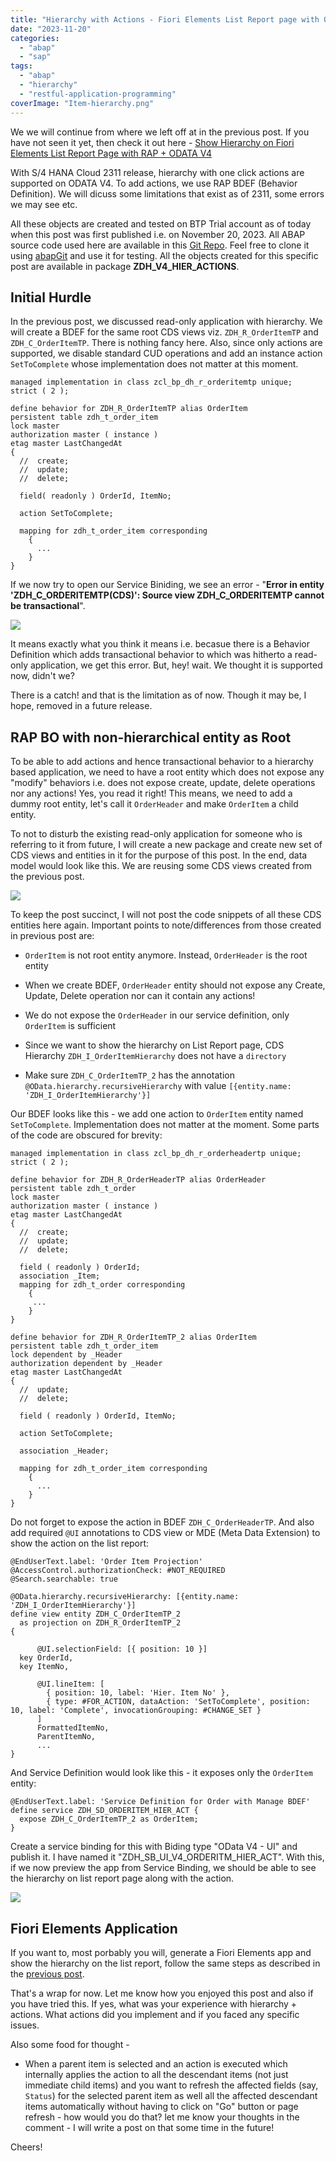 ```yaml
---
title: "Hierarchy with Actions - Fiori Elements List Report page with ODATA V4 and RAP"
date: "2023-11-20"
categories: 
  - "abap"
  - "sap"
tags: 
  - "abap"
  - "hierarchy"
  - "restful-application-programming"
coverImage: "Item-hierarchy.png"
---
```


We we will continue from where we left off at in the previous post. If you have not seen it yet, then check it out here - [Show Hierarchy on Fiori Elements List Report Page with RAP + ODATA V4](https://dhananjayhegde.in/2023/11/show-hierarchy-on-fiori-elements-list-report-page-with-rap-odata-v4/)

With S/4 HANA Cloud 2311 release, hierarchy with one click actions are supported on ODATA V4. To add actions, we use RAP BDEF (Behavior Definition). We will dicuss some limitations that exist as of 2311, some errors we may see etc.

All these objects are created and tested on BTP Trial account as of today when this post was first published i.e. on November 20, 2023. All ABAP source code used here are available in this [Git Repo](https://github.com/dhananjayhegde/abap-rap-samples-new). Feel free to clone it using [abapGit](https://abapgit.org/) and use it for testing. All the objects created for this specific post are available in package **ZDH\_V4\_HIER\_ACTIONS**.

## Initial Hurdle

In the previous post, we discussed read-only application with hierarchy. We will create a BDEF for the same root CDS views viz. `ZDH_R_OrderItemTP` and `ZDH_C_OrderItemTP`. There is nothing fancy here. Also, since only actions are supported, we disable standard CUD operations and add an instance action `SetToComplete` whose implementation does not matter at this moment.

```
managed implementation in class zcl_bp_dh_r_orderitemtp unique;
strict ( 2 );

define behavior for ZDH_R_OrderItemTP alias OrderItem
persistent table zdh_t_order_item
lock master
authorization master ( instance )
etag master LastChangedAt
{
  //  create;
  //  update;
  //  delete;

  field( readonly ) OrderId, ItemNo;

  action SetToComplete;

  mapping for zdh_t_order_item corresponding
    {
      ...
    }
}
```

If we now try to open our Service Biniding, we see an error - "**Error in entity 'ZDH\_C\_ORDERITEMTP(CDS)': Source view ZDH\_C\_ORDERITEMTP cannot be transactional**".

![](images/service_binding_error.png)

It means exactly what you think it means i.e. becasue there is a Behavior Definition which adds transactional behavior to which was hitherto a read-only application, we get this error. But, hey! wait. We thought it is supported now, didn't we?

There is a catch! and that is the limitation as of now. Though it may be, I hope, removed in a future release.

## RAP BO with non-hierarchical entity as Root

To be able to add actions and hence transactional behavior to a hierarchy based application, we need to have a root entity which does not expose any "modify" behaviors i.e. does not expose create, update, delete operations nor any actions! Yes, you read it right! This means, we need to add a dummy root entity, let's call it `OrderHeader` and make `OrderItem` a child entity.

To not to disturb the existing read-only application for someone who is referring to it from future, I will create a new package and create new set of CDS views and entities in it for the purpose of this post. In the end, data model would look like this. We are reusing some CDS views created from the previous post.

![](images/Item-hierarchy_with_different_root-1024x645.png)

To keep the post succinct, I will not post the code snippets of all these CDS entities here again. Important points to note/differences from those created in previous post are:

- `OrderItem` is not root entity anymore. Instead, `OrderHeader` is the root entity

- When we create BDEF, `OrderHeader` entity should not expose any Create, Update, Delete operation nor can it contain any actions!

- We do not expose the `OrderHeader` in our service definition, only `OrderItem` is sufficient

- Since we want to show the hierarchy on List Report page, CDS Hierarchy `ZDH_I_OrderItemHierarchy` does not have a `directory`

- Make sure `ZDH_C_OrderItemTP_2` has the annotation `@OData.hierarchy.recursiveHierarchy` with value `[{entity.name: 'ZDH_I_OrderItemHierarchy'}]`

Our BDEF looks like this - we add one action to `OrderItem` entity named `SetToComplete`. Implementation does not matter at the moment. Some parts of the code are obscured for brevity:

```
managed implementation in class zcl_bp_dh_r_orderheadertp unique;
strict ( 2 );

define behavior for ZDH_R_OrderHeaderTP alias OrderHeader
persistent table zdh_t_order
lock master
authorization master ( instance )
etag master LastChangedAt
{
  //  create;
  //  update;
  //  delete;

  field ( readonly ) OrderId;
  association _Item;
  mapping for zdh_t_order corresponding
    {
     ...
    }
}

define behavior for ZDH_R_OrderItemTP_2 alias OrderItem
persistent table zdh_t_order_item
lock dependent by _Header
authorization dependent by _Header
etag master LastChangedAt
{
  //  update;
  //  delete;

  field ( readonly ) OrderId, ItemNo;

  action SetToComplete;

  association _Header;

  mapping for zdh_t_order_item corresponding
    {
      ...
    }
}
```

Do not forget to expose the action in BDEF `ZDH_C_OrderHeaderTP`. And also add required `@UI` annotations to CDS view or MDE (Meta Data Extension) to show the action on the list report:

```
@EndUserText.label: 'Order Item Projection'
@AccessControl.authorizationCheck: #NOT_REQUIRED
@Search.searchable: true

@OData.hierarchy.recursiveHierarchy: [{entity.name: 'ZDH_I_OrderItemHierarchy'}]
define view entity ZDH_C_OrderItemTP_2
  as projection on ZDH_R_OrderItemTP_2
{
      
      @UI.selectionField: [{ position: 10 }]
  key OrderId,
  key ItemNo,

      @UI.lineItem: [
        { position: 10, label: 'Hier. Item No' },
        { type: #FOR_ACTION, dataAction: 'SetToComplete', position: 10, label: 'Complete', invocationGrouping: #CHANGE_SET }
      ]
      FormattedItemNo,
      ParentItemNo,
      ...
}
```

And Service Definition would look like this - it exposes only the `OrderItem` entity:

```
@EndUserText.label: 'Service Definition for Order with Manage BDEF'
define service ZDH_SD_ORDERITEM_HIER_ACT {
  expose ZDH_C_OrderItemTP_2 as OrderItem;
}
```

Create a service binding for this with Biding type "OData V4 - UI" and publish it. I have named it "ZDH\_SB\_UI\_V4\_ORDERITM\_HIER\_ACT". With this, if we now preview the app from Service Binding, we should be able to see the hierarchy on list report page along with the action.

![](images/hierarchy_with_action-1024x412.png)

## Fiori Elements Application

If you want to, most porbably you will, generate a Fiori Elements app and show the hierarchy on the list report, follow the same steps as described in the [previous post](https://dhananjayhegde.in/2023/11/show-hierarchy-on-fiori-elements-list-report-page-with-rap-odata-v4/).

That's a wrap for now. Let me know how you enjoyed this post and also if you have tried this. If yes, what was your experience with hierarchy + actions. What actions did you implement and if you faced any specific issues.

Also some food for thought -

- When a parent item is selected and an action is executed which internally applies the action to all the descendant items (not just immediate child items) and you want to refresh the affected fields (say, `Status`) for the selected parent item as well all the affected descendant items automatically without having to click on "Go" button or page refresh - how would you do that? let me know your thoughts in the comment - I will write a post on that some time in the future!

Cheers!
